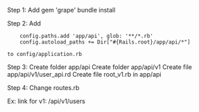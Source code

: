 Step 1:
	Add gem 'grape'
	bundle install

Step 2:
	Add

		config.paths.add 'app/api', glob: '**/*.rb'
    	config.autoload_paths += Dir["#{Rails.root}/app/api/*"]
    	
    to config/application.rb

Step 3:
	Create folder app/api
	Create folder app/api/v1
			Create file app/api/v1/user_api.rd
	Create file root_v1.rb in app/api

Step 4:
	Change routes.rb

Ex: link for v1: /api/v1/users
